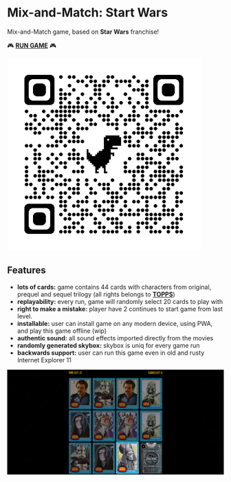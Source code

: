 # Mix-and-Match: Start Wars
Mix-and-Match game, based on **Star Wars** franchise!

🎮 **[RUN GAME](https://star-wars-gm.surge.sh/ "Run game in your browser right now!")** 🎮

![qrcode](https://raw.githubusercontent.com/Shmobeny/game-match/main/qrcode.png "Try game on your phone ;)")

## Features
- **lots of cards:** game contains 44 cards with characters from original, prequel and sequel trilogy (all rights belongs to **[TOPPS](https://www.topps.com/)**)
- **replayability:** every run, game will randomly select 20 cards to play with
- **right to make a mistake:** player have 2 continues to start game from last level.
- **installable:** user can install game on any modern device, using PWA, and play this game offline (wip)
- **authentic sound:** all sound effects imported directly from the movies
- **randomly generated skybox:** skybox is uniq for every game run
- **backwards support:** user can run this game even in old and rusty Internet Explorer 11

![Gameplay Screenshot](https://raw.githubusercontent.com/Shmobeny/game-match/main/gameplay_screenshot.png "Screenshot of gameplay :)")
